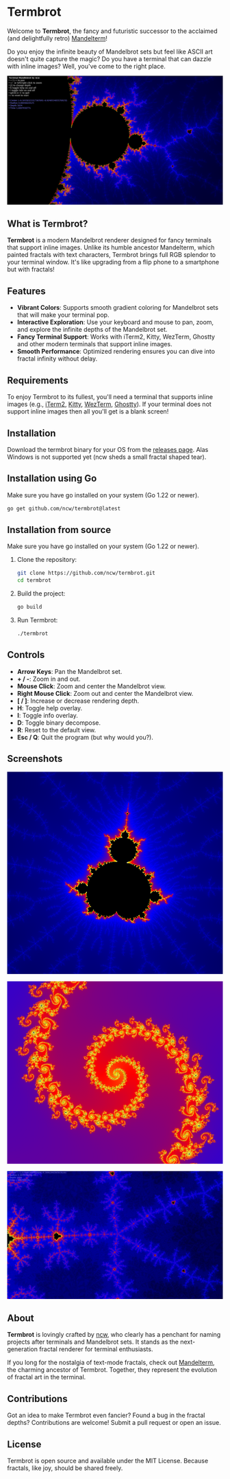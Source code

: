 # Termbrot

Welcome to **Termbrot**, the fancy and futuristic successor to the acclaimed (and delightfully retro) [Mandelterm](https://github.com/ncw/mandelterm)!

Do you enjoy the infinite beauty of Mandelbrot sets but feel like ASCII art doesn't quite capture the magic? Do you have a terminal that can dazzle with inline images? Well, you've come to the right place.

![Screenshot of Termbrot](./images/termbrot1.png)

## What is Termbrot?

**Termbrot** is a modern Mandelbrot renderer designed for fancy terminals that support inline images. Unlike its humble ancestor Mandelterm, which painted fractals with text characters, Termbrot brings full RGB splendor to your terminal window. It's like upgrading from a flip phone to a smartphone but with fractals!

## Features

- **Vibrant Colors**: Supports smooth gradient coloring for Mandelbrot sets that will make your terminal pop.
- **Interactive Exploration**: Use your keyboard and mouse to pan, zoom, and explore the infinite depths of the Mandelbrot set.
- **Fancy Terminal Support**: Works with iTerm2, Kitty, WezTerm, Ghostty and other modern terminals that support inline images.
- **Smooth Performance**: Optimized rendering ensures you can dive into fractal infinity without delay.

## Requirements

To enjoy Termbrot to its fullest, you'll need a terminal that supports inline images (e.g., [iTerm2](https://iterm2.com/), [Kitty](https://sw.kovidgoyal.net/kitty/), [WezTerm](https://wezfurlong.org/wezterm/index.html), [Ghostty](https://ghostty.org/)). If your terminal does not support inline images then all you'll get is a blank screen!

## Installation

Download the termbrot binary for your OS from the [releases page](https://github.com/ncw/termbrot/releases/latest). Alas Windows is not supported yet (ncw sheds a small fractal shaped tear).

## Installation using Go

Make sure you have go installed on your system (Go 1.22 or newer).

```bash
go get github.com/ncw/termbrot@latest
```

## Installation from source

Make sure you have go installed on your system (Go 1.22 or newer).

1. Clone the repository:
   ```bash
   git clone https://github.com/ncw/termbrot.git
   cd termbrot
   ```
2. Build the project:
   ```bash
   go build
   ```
3. Run Termbrot:
   ```bash
   ./termbrot
   ```

## Controls

- **Arrow Keys**: Pan the Mandelbrot set.
- **+ / -**: Zoom in and out.
- **Mouse Click**: Zoom and center the Mandelbrot view.
- **Right Mouse Click**: Zoom out and center the Mandelbrot view.
- **[ / ]**: Increase or decrease rendering depth.
- **H**: Toggle help overlay.
- **I**: Toggle info overlay.
- **D**: Toggle binary decompose.
- **R**: Reset to the default view.
- **Esc / Q**: Quit the program (but why would you?).

## Screenshots

![Screenshot of Termbrot](./images/termbrot2.png)

![Screenshot of Termbrot](./images/termbrot3.png)

![Screenshot of Termbrot](./images/termbrot4.png)

## About

**Termbrot** is lovingly crafted by [ncw](https://github.com/ncw), who clearly has a penchant for naming projects after terminals and Mandelbrot sets. It stands as the next-generation fractal renderer for terminal enthusiasts.

If you long for the nostalgia of text-mode fractals, check out [Mandelterm](https://github.com/ncw/mandelterm), the charming ancestor of Termbrot. Together, they represent the evolution of fractal art in the terminal.

## Contributions

Got an idea to make Termbrot even fancier? Found a bug in the fractal depths? Contributions are welcome! Submit a pull request or open an issue.

## License

Termbrot is open source and available under the MIT License. Because fractals, like joy, should be shared freely.

